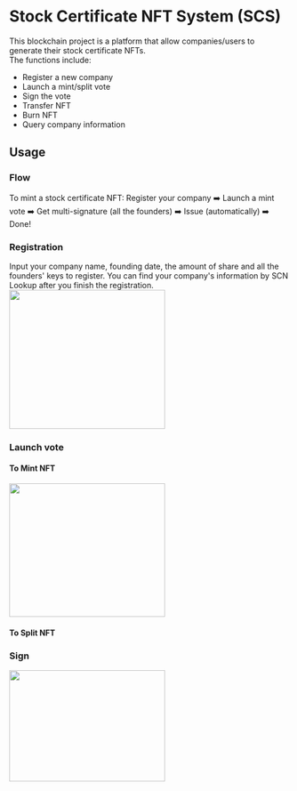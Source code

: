 # Stock Certificate NFT System (SCS)
This blockchain project is a platform that allow companies/users to generate their stock certificate NFTs.  
The functions include:
* Register a new company
* Launch a mint/split vote
* Sign the vote
* Transfer NFT
* Burn NFT
* Query company information

## Usage
### Flow
To mint a stock certificate NFT:
Register your company :arrow_right: Launch a mint vote :arrow_right: Get multi-signature (all the founders) :arrow_right: Issue (automatically) :arrow_right: Done!

### Registration
Input your company name, founding date, the amount of share and all the founders' keys to register. You can find your company's information by SCN Lookup after you finish the registration.  
<img src="https://user-images.githubusercontent.com/43258839/150679748-804db6c8-1627-4e74-b746-c37f9370f226.png" width="280" height="250" />

### Launch vote
#### To Mint NFT
<img src="https://user-images.githubusercontent.com/43258839/150680329-ac15e040-02a3-400d-ba0d-e309e839c291.png" width="280" height="240" />

#### To Split NFT

### Sign
<img src="https://user-images.githubusercontent.com/43258839/150680564-f442c923-9c11-4745-bb1a-442e8c10175f.png" width="280" height="200" />
